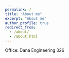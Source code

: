 ```yaml
---
permalink: /
title: "About me"
excerpt: "About me"
author_profile: true
redirect_from: 
  - /about/
  - /about.html
---
```


Office: Dana Engineering 326

